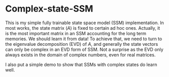 # Complex-state-SSM
This is my simple fully trainable state space model (SSM) implementation. In most works, the state matrix ($A$) is fixed to certain ad hoc ones. Actually, it is the most important matrix in an SSM accounting for the long term memories. We should learn it from data! To achieve that, we need to turn to the eigenvalue decomposition (EVD) of $A$, and generally the state vectors can only be complex in an EVD form of SSM. Not a surprise as the EVD only always exists in the domain of complex numbers, even for real matrices. 

I also put a simple demo to show that SSMs with complex states do learn well.  
